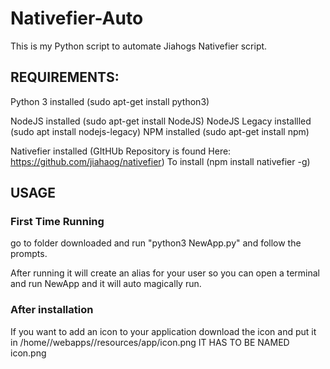 # Nativefier-Auto


This is my Python script to automate Jiahogs Nativefier script.

## REQUIREMENTS:
Python 3 installed (sudo apt-get install python3)

NodeJS installed (sudo apt-get install NodeJS)
NodeJS Legacy installled (sudo apt install nodejs-legacy)
NPM installed (sudo apt-get install npm)

Nativefier installed (GItHUb Repository is found Here: https://github.com/jiahaog/nativefier) To install (npm install nativefier -g)

## USAGE


### First Time Running
go to folder downloaded and run "python3 NewApp.py"
and follow the prompts.

After running it will create an alias for your user so you can open a terminal and run NewApp and it will auto magically run.


### After installation
If you want to add an icon to your application download the icon and put it in /home/<user>/webapps/<application>/resources/app/icon.png
IT HAS TO BE NAMED icon.png

